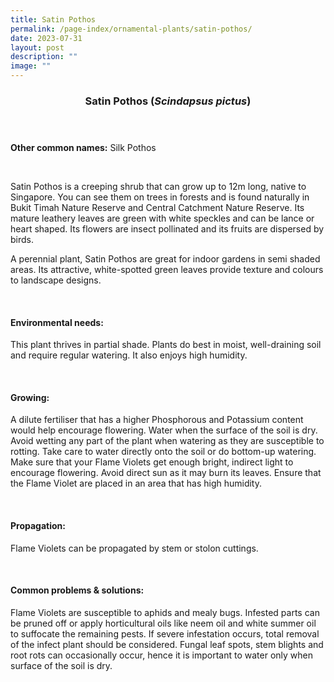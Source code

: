 ```yaml
---
title: Satin Pothos
permalink: /page-index/ornamental-plants/satin-pothos/
date: 2023-07-31
layout: post
description: ""
image: ""
---
```

<header> 
	<h3>Satin Pothos (<em>Scindapsus pictus</em>)</h3> 
</header> 
 
<section> 
	<p><strong>Other common names:</strong> Silk Pothos</p> 
	<br> 
</section> 
 
<section> 
	<p>Satin Pothos is a creeping shrub that can grow up to 12m long, native to Singapore. You can see them on trees in forests and is found naturally in Bukit Timah Nature Reserve and Central Catchment Nature Reserve. Its mature leathery leaves are green with white speckles and can be lance or heart shaped. Its flowers are insect pollinated and its fruits are dispersed by birds.</p>
	<p>A perennial plant, Satin Pothos are great for indoor gardens in semi shaded areas. Its attractive, white-spotted green leaves provide texture and colours to landscape designs.</p>
	 <br> 
</section> 
 
<section> 
  <h4>Environmental needs:</h4> 
    	<p>This plant thrives in partial shade. Plants do best in moist, well-draining soil and require regular watering. It also enjoys high humidity.</p> 
	<br>
</section>

<section> 
  <h4>Growing:</h4> 
		<p>A dilute fertiliser that has a higher Phosphorous and Potassium content would help encourage flowering. Water when the surface of the soil is dry. Avoid wetting any part of the plant when watering as they are susceptible to rotting. Take care to water directly onto the soil or do bottom-up watering. Make sure that your Flame Violets get enough bright, indirect light to encourage flowering. Avoid direct sun as it may burn its leaves. Ensure that the Flame Violet are placed in an area that has high humidity.</p> 
	<br> 
</section> 

<section> 
  <h4>Propagation:</h4> 
		<p>Flame Violets can be propagated by stem or stolon cuttings.</p> 
	<br> 
</section> 
 
<section> 
  <h4>Common problems &amp; solutions:</h4> 
		<p>Flame Violets are susceptible to aphids and mealy bugs. Infested parts can be pruned off or apply horticultural oils like neem oil and white summer oil to suffocate the remaining pests. If severe infestation occurs, total removal of the infect plant should be considered. Fungal leaf spots, stem blights and root rots can occasionally occur, hence it is important to water only when surface of the soil is dry.</p>
	<br> 
</section>